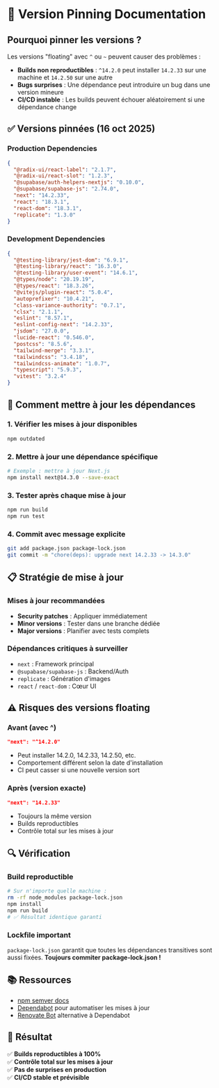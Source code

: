# 📌 Version Pinning Documentation

## Pourquoi pinner les versions ?

Les versions "floating" avec `^` ou `~` peuvent causer des problèmes :
- **Builds non reproductibles** : `^14.2.0` peut installer `14.2.33` sur une machine et `14.2.50` sur une autre
- **Bugs surprises** : Une dépendance peut introduire un bug dans une version mineure
- **CI/CD instable** : Les builds peuvent échouer aléatoirement si une dépendance change

## ✅ Versions pinnées (16 oct 2025)

### Production Dependencies
```json
{
  "@radix-ui/react-label": "2.1.7",
  "@radix-ui/react-slot": "1.2.3",
  "@supabase/auth-helpers-nextjs": "0.10.0",
  "@supabase/supabase-js": "2.74.0",
  "next": "14.2.33",
  "react": "18.3.1",
  "react-dom": "18.3.1",
  "replicate": "1.3.0"
}
```

### Development Dependencies
```json
{
  "@testing-library/jest-dom": "6.9.1",
  "@testing-library/react": "16.3.0",
  "@testing-library/user-event": "14.6.1",
  "@types/node": "20.19.19",
  "@types/react": "18.3.26",
  "@vitejs/plugin-react": "5.0.4",
  "autoprefixer": "10.4.21",
  "class-variance-authority": "0.7.1",
  "clsx": "2.1.1",
  "eslint": "8.57.1",
  "eslint-config-next": "14.2.33",
  "jsdom": "27.0.0",
  "lucide-react": "0.546.0",
  "postcss": "8.5.6",
  "tailwind-merge": "3.3.1",
  "tailwindcss": "3.4.18",
  "tailwindcss-animate": "1.0.7",
  "typescript": "5.9.3",
  "vitest": "3.2.4"
}
```

## 🔄 Comment mettre à jour les dépendances

### 1. Vérifier les mises à jour disponibles
```bash
npm outdated
```

### 2. Mettre à jour une dépendance spécifique
```bash
# Exemple : mettre à jour Next.js
npm install next@14.3.0 --save-exact
```

### 3. Tester après chaque mise à jour
```bash
npm run build
npm run test
```

### 4. Commit avec message explicite
```bash
git add package.json package-lock.json
git commit -m "chore(deps): upgrade next 14.2.33 -> 14.3.0"
```

## 📋 Stratégie de mise à jour

### Mises à jour recommandées
- **Security patches** : Appliquer immédiatement
- **Minor versions** : Tester dans une branche dédiée
- **Major versions** : Planifier avec tests complets

### Dépendances critiques à surveiller
- `next` : Framework principal
- `@supabase/supabase-js` : Backend/Auth
- `replicate` : Génération d'images
- `react` / `react-dom` : Cœur UI

## ⚠️ Risques des versions floating

### Avant (avec ^)
```json
"next": "^14.2.0"
```
- Peut installer 14.2.0, 14.2.33, 14.2.50, etc.
- Comportement différent selon la date d'installation
- CI peut casser si une nouvelle version sort

### Après (version exacte)
```json
"next": "14.2.33"
```
- Toujours la même version
- Builds reproductibles
- Contrôle total sur les mises à jour

## 🔍 Vérification

### Build reproductible
```bash
# Sur n'importe quelle machine :
rm -rf node_modules package-lock.json
npm install
npm run build
# ✅ Résultat identique garanti
```

### Lockfile important
`package-lock.json` garantit que toutes les dépendances transitives sont aussi fixées.
**Toujours commiter package-lock.json !**

## 📚 Ressources

- [npm semver docs](https://docs.npmjs.com/about-semantic-versioning)
- [Dependabot](https://github.com/dependabot) pour automatiser les mises à jour
- [Renovate Bot](https://www.mend.io/renovate/) alternative à Dependabot

## 🎯 Résultat

✅ **Builds reproductibles à 100%**  
✅ **Contrôle total sur les mises à jour**  
✅ **Pas de surprises en production**  
✅ **CI/CD stable et prévisible**

